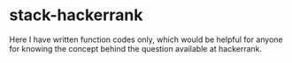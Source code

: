 # stack-hackerrank

Here I have written function codes only, which would be helpful for anyone for knowing the concept behind the question available at hackerrank.
